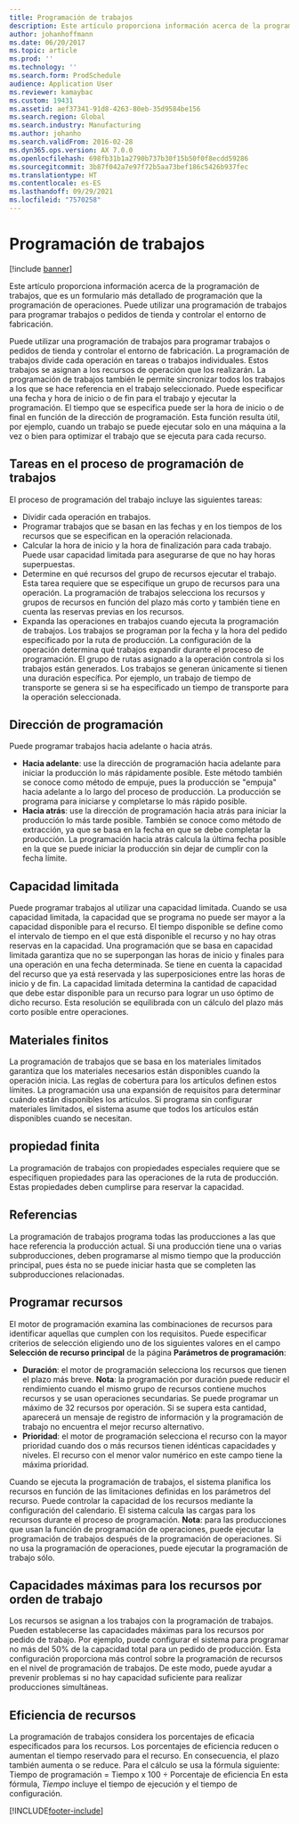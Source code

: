 ```yaml
---
title: Programación de trabajos
description: Este artículo proporciona información acerca de la programación de trabajos, que es un formulario más detallado de programación que la programación de operaciones. Puede utilizar una programación de trabajos para programar trabajos o pedidos de tienda y controlar el entorno de fabricación.
author: johanhoffmann
ms.date: 06/20/2017
ms.topic: article
ms.prod: ''
ms.technology: ''
ms.search.form: ProdSchedule
audience: Application User
ms.reviewer: kamaybac
ms.custom: 19431
ms.assetid: aef37341-91d8-4263-80eb-35d9584be156
ms.search.region: Global
ms.search.industry: Manufacturing
ms.author: johanho
ms.search.validFrom: 2016-02-28
ms.dyn365.ops.version: AX 7.0.0
ms.openlocfilehash: 698fb31b1a2790b737b30f15b50f0f8ecdd59286
ms.sourcegitcommit: 3b87f042a7e97f72b5aa73bef186c5426b937fec
ms.translationtype: HT
ms.contentlocale: es-ES
ms.lasthandoff: 09/29/2021
ms.locfileid: "7570258"
---
```

# <a name="job-scheduling"></a>Programación de trabajos

[!include [banner](../includes/banner.md)]

Este artículo proporciona información acerca de la programación de trabajos, que es un formulario más detallado de programación que la programación de operaciones. Puede utilizar una programación de trabajos para programar trabajos o pedidos de tienda y controlar el entorno de fabricación.

Puede utilizar una programación de trabajos para programar trabajos o pedidos de tienda y controlar el entorno de fabricación. La programación de trabajos divide cada operación en tareas o trabajos individuales. Estos trabajos se asignan a los recursos de operación que los realizarán. La programación de trabajos también le permite sincronizar todos los trabajos a los que se hace referencia en el trabajo seleccionado. Puede especificar una fecha y hora de inicio o de fin para el trabajo y ejecutar la programación. El tiempo que se especifica puede ser la hora de inicio o de final en función de la dirección de programación. Esta función resulta útil, por ejemplo, cuando un trabajo se puede ejecutar solo en una máquina a la vez o bien para optimizar el trabajo que se ejecuta para cada recurso.

## <a name="tasks-in-the-job-scheduling-process"></a>Tareas en el proceso de programación de trabajos
El proceso de programación del trabajo incluye las siguientes tareas:

-   Dividir cada operación en trabajos.
-   Programar trabajos que se basan en las fechas y en los tiempos de los recursos que se especifican en la operación relacionada.
-   Calcular la hora de inicio y la hora de finalización para cada trabajo. Puede usar capacidad limitada para asegurarse de que no hay horas superpuestas.
-   Determine en qué recursos del grupo de recursos ejecutar el trabajo. Esta tarea requiere que se especifique un grupo de recursos para una operación. La programación de trabajos selecciona los recursos y grupos de recursos en función del plazo más corto y también tiene en cuenta las reservas previas en los recursos.
-   Expanda las operaciones en trabajos cuando ejecuta la programación de trabajos. Los trabajos se programan por la fecha y la hora del pedido especificado por la ruta de producción. La configuración de la operación determina qué trabajos expandir durante el proceso de programación. El grupo de rutas asignado a la operación controla si los trabajos están generados. Los trabajos se generan únicamente si tienen una duración específica. Por ejemplo, un trabajo de tiempo de transporte se genera si se ha especificado un tiempo de transporte para la operación seleccionada.

## <a name="scheduling-direction"></a>Dirección de programación
Puede programar trabajos hacia adelante o hacia atrás.

-   **Hacia adelante**: use la dirección de programación hacia adelante para iniciar la producción lo más rápidamente posible. Este método también se conoce como método de empuje, pues la producción se "empuja" hacia adelante a lo largo del proceso de producción. La producción se programa para iniciarse y completarse lo más rápido posible.
-   **Hacia atrás**: use la dirección de programación hacia atrás para iniciar la producción lo más tarde posible. También se conoce como método de extracción, ya que se basa en la fecha en que se debe completar la producción. La programación hacia atrás calcula la última fecha posible en la que se puede iniciar la producción sin dejar de cumplir con la fecha límite.

## <a name="finite-capacity"></a>Capacidad limitada
Puede programar trabajos al utilizar una capacidad limitada. Cuando se usa capacidad limitada, la capacidad que se programa no puede ser mayor a la capacidad disponible para el recurso. El tiempo disponible se define como el intervalo de tiempo en el que está disponible el recurso y no hay otras reservas en la capacidad. Una programación que se basa en capacidad limitada garantiza que no se superpongan las horas de inicio y finales para una operación en una fecha determinada. Se tiene en cuenta la capacidad del recurso que ya está reservada y las superposiciones entre las horas de inicio y de fin. La capacidad limitada determina la cantidad de capacidad que debe estar disponible para un recurso para lograr un uso óptimo de dicho recurso. Esta resolución se equilibrada con un cálculo del plazo más corto posible entre operaciones.

## <a name="finite-materials"></a>Materiales finitos
La programación de trabajos que se basa en los materiales limitados garantiza que los materiales necesarios están disponibles cuando la operación inicia. Las reglas de cobertura para los artículos definen estos límites. La programación usa una expansión de requisitos para determinar cuándo están disponibles los artículos. Si programa sin configurar materiales limitados, el sistema asume que todos los artículos están disponibles cuando se necesitan.

## <a name="finite-properties"></a>propiedad finita
La programación de trabajos con propiedades especiales requiere que se especifiquen propiedades para las operaciones de la ruta de producción. Estas propiedades deben cumplirse para reservar la capacidad.

## <a name="references"></a>Referencias
La programación de trabajos programa todas las producciones a las que hace referencia la producción actual. Si una producción tiene una o varias subproducciones, deben programarse al mismo tiempo que la producción principal, pues ésta no se puede iniciar hasta que se completen las subproducciones relacionadas.

## <a name="schedule-resources"></a>Programar recursos
El motor de programación examina las combinaciones de recursos para identificar aquellas que cumplen con los requisitos. Puede especificar criterios de selección eligiendo uno de los siguientes valores en el campo **Selección de recurso principal** de la página **Parámetros de programación**:

-   **Duración**: el motor de programación selecciona los recursos que tienen el plazo más breve. **Nota**: la programación por duración puede reducir el rendimiento cuando el mismo grupo de recursos contiene muchos recursos y se usan operaciones secundarias. Se puede programar un máximo de 32 recursos por operación. Si se supera esta cantidad, aparecerá un mensaje de registro de información y la programación de trabajo no encuentra el mejor recurso alternativo.
-   **Prioridad**: el motor de programación selecciona el recurso con la mayor prioridad cuando dos o más recursos tienen idénticas capacidades y niveles. El recurso con el menor valor numérico en este campo tiene la máxima prioridad.

Cuando se ejecuta la programación de trabajos, el sistema planifica los recursos en función de las limitaciones definidas en los parámetros del recurso. Puede controlar la capacidad de los recursos mediante la configuración del calendario. El sistema calcula las cargas para los recursos durante el proceso de programación. **Nota**: para las producciones que usan la función de programación de operaciones, puede ejecutar la programación de trabajos después de la programación de operaciones. Si no usa la programación de operaciones, puede ejecutar la programación de trabajo sólo.

## <a name="maximum-capacities-for-resources-per-job-order"></a>Capacidades máximas para los recursos por orden de trabajo
Los recursos se asignan a los trabajos con la programación de trabajos. Pueden establecerse las capacidades máximas para los recursos por pedido de trabajo. Por ejemplo, puede configurar el sistema para programar no más del 50% de la capacidad total para un pedido de producción. Esta configuración proporciona más control sobre la programación de recursos en el nivel de programación de trabajos. De este modo, puede ayudar a prevenir problemas si no hay capacidad suficiente para realizar producciones simultáneas.

## <a name="resource-efficiency"></a>Eficiencia de recursos
La programación de trabajos considera los porcentajes de eficacia especificados para los recursos. Los porcentajes de eficiencia reducen o aumentan el tiempo reservado para el recurso. En consecuencia, el plazo también aumenta o se reduce. Para el cálculo se usa la fórmula siguiente: Tiempo de programación = Tiempo x 100 ÷ Porcentaje de eficiencia En esta fórmula, *Tiempo* incluye el tiempo de ejecución y el tiempo de configuración.





[!INCLUDE[footer-include](../../includes/footer-banner.md)]